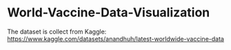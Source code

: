# World-Vaccine-Data-Visualization

The dataset is collect from Kaggle: https://www.kaggle.com/datasets/anandhuh/latest-worldwide-vaccine-data
